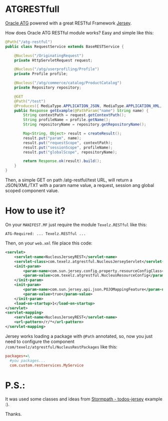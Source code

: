 ATGRESTfull
===========

[Oracle ATG](http://www.oracle.com/us/products/applications/commerce/atg/index.html) powered with a great RESTful Framework [Jersey](https://jersey.java.net/).

How does Oracle ATG RESTful module works? Easy and simple like this:

```Java
@Path("/atg-restful")
public class RequestService extends BaseRESTService {

    @Nucleus("/OriginatingRequest")
	private HttpServletRequest request;

	@Nucleus("/atg/userprofiling/Profile")
	private Profile profile;

	@Nucleus("/atg/commerce/catalog/ProductCatalog")
	private Repository repository;

	@GET
	@Path("/test")
	@Produces({ MediaType.APPLICATION_JSON, MediaType.APPLICATION_XML, MediaType.TEXT_PLAIN })
	public Response getExample(@PathParam("name") String name) {
		String contextPath = request.getContextPath();
		String profileName = profile.getName();
		String repositoryName = repository.getRepositoryName();

		Map<String, Object> result = createResult();
		result.put("param", name);
		result.put("requestScope", contextPath);
		result.put("sessionScope", profileName);
		result.put("globalScope", repositoryName);

		return Response.ok(result).build();
	}
}
```

Then, a simple GET on path /atg-restful/test URL, will return a JSON/XML/TXT with a param name value, a request, session ang global scoped component value.


How to use it?
===========

On your ```MANIFEST.MF``` just require the module ```Texelz.RESTful``` like this:
```
ATG-Required: ... Texelz.RESTful ...
```

Then, on your ```web.xml``` file place this code:

```XML
<servlet>
	<servlet-name>NucleusJerseyREST</servlet-name>
	<servlet-class>com.texelz.atgrestful.NucleusJerseyServlet</servlet-class>
	<init-param>
		<param-name>com.sun.jersey.config.property.resourceConfigClass</param-name>
		<param-value>com.texelz.atgrestful.NucleusResourceConfig</param-value>
	</init-param>
	<init-param>
		<param-name>com.sun.jersey.api.json.POJOMappingFeature</param-name>
		<param-value>true</param-value>
	</init-param>
	<load-on-startup>1</load-on-startup>
</servlet>
<servlet-mapping>
	<servlet-name>NucleusJerseyREST</servlet-name>
	<url-pattern>/r/*</url-pattern>
</servlet-mapping>
```

Jersey works loading a package with ```@Path``` annotated, so, now you just need to configure the component ```/com/texelz/atgrestful/NucleusRestPackages``` like this:

```INI
packages+=\
  #you packages...
  com.custom.restservices.MyService
```




P.S.:
=====

It was used some classes and ideas from [Stormpath - todos-jersey](/stormpath/todos-jersey) example :). 

Thanks.
